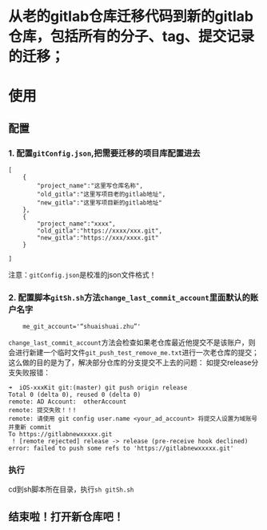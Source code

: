 # 从老的gitlab仓库迁移代码到新的gitlab仓库，包括所有的分子、tag、提交记录的迁移；
# 使用
## 配置
### 1. 配置`gitConfig.json`,把需要迁移的项目库配置进去
```
[
    {
        "project_name":"这里写仓库名称",
        "old_gitla":"这里写项目老的gitlab地址",
        "new_gitla":"这里写项目新的gitlab地址"
    },
    {
        "project_name":"xxxx",
        "old_gitla":"https://xxxx/xxx.git",
        "new_gitla":"https://xxx/xxxx.git"
    }

]
```
注意：`gitConfig.json`是校准的json文件格式！
### 2. 配置脚本`gitSh.sh`方法`change_last_commit_account`里面默认的账户名字
```
    me_git_account='“shuaishuai.zhu”'

```
`change_last_commit_account`方法会检查如果老仓库最近他提交不是该账户，则会进行新建一个临时文件`git_push_test_remove_me.txt`进行一次老仓库的提交；这么做的目的是为了，解决部分仓库的分支提交不上去的问题：
如提交release分支失败报错：
```
➜  iOS-xxxKit git:(master) git push origin release
Total 0 (delta 0), reused 0 (delta 0)
remote: AD Account:  otherAccount 
remote: 提交失败！！!
remote: 请使用 git config user.name <your_ad_account> 将提交人设置为域账号并重新 commit
To https://gitlabnewxxxxx.git
 ! [remote rejected] release -> release (pre-receive hook declined)
error: failed to push some refs to 'https://gitlabnewxxxxx.git'
```

### 执行
cd到sh脚本所在目录，执行`sh gitSh.sh`

## 结束啦！打开新仓库吧！